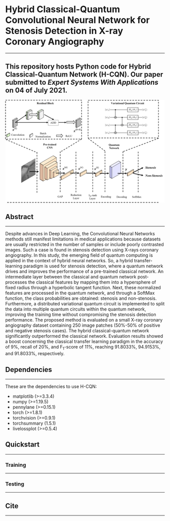 # Hybrid Classical-Quantum Convolutional Neural Network for Stenosis Detection in X-ray Coronary Angiography
----------

This repository hosts Python code for Hybrid Classical-Quantum Network (H-CQN). Our paper submitted to *Expert Systems With Applications* on 04 of July 2021. 
----------

<img src="figures/graphical_abstract.png" width="600">

## Abstract
----------
Despite advances in Deep Learning, the Convolutional Neural Networks methods still manifest limitations in medical applications because datasets are usually restricted in the number of samples or include poorly contrasted images. Such a case is found in stenosis detection using X-rays coronary angiography. In this study, the emerging field of quantum computing is applied in the context of hybrid neural networks. So, a hybrid transfer-learning paradigm is used for stenosis detection, where a quantum network
drives and improves the performance of a pre-trained classical network. An intermediate layer between the classical and quantum network post-processes the
classical features by mapping them into a hypersphere of fixed radius through a hyperbolic tangent function. Next, these normalized features are processed in the
quantum network, and through a SoftMax function, the class probabilities are obtained: stenosis and non-stenosis. Furthermore, a distributed variational quantum circuit is
implemented to split the data into multiple quantum circuits within the quantum network, improving the training time without compromising the stenosis detection
performance. The proposed method is evaluated on a small X-ray coronary angiography dataset containing 250 image patches (50%-50% of positive and negative
stenosis cases). The hybrid classical-quantum network significantly outperformed the classical network. Evaluation results showed a boost concerning the classical transfer
learning paradigm in the accuracy of 9%, recall of 20%, and F$_1$-score of 11%, reaching 91.8033%, 94.9153%, and 91.8033%, respectively.

## Dependencies
----------
These are the dependencies to use H-CQN:

* matplotlib (>=3.3.4)
* numpy (>=1.19.5)
* pennylane (>=0.15.1)
* torch (>=1.8.1)
* torchvision (>=0.9.1)
* torchsummary (1.5.1)
* livelossplot (>=0.5.4)

## Quickstart
----------


### Training 
----------

### Testing
----------


## Cite
----------

